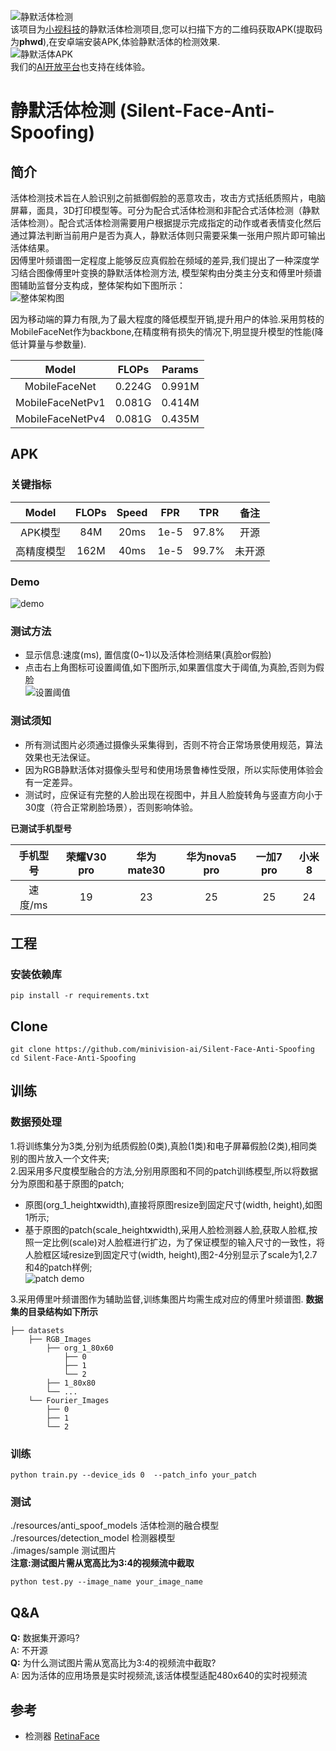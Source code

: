 ![静默活体检测](https://github.com/minivision-ai/Silent-Face-Anti-Spoofing/blob/master/images/logo.jpg)  
该项目为[小视科技](https://www.minivision.cn/)的静默活体检测项目,您可以扫描下方的二维码获取APK(提取码为**phwd**),在安卓端安装APK,体验静默活体的检测效果.  
![静默活体APK](https://github.com/minivision-ai/Silent-Face-Anti-Spoofing/blob/master/images/静默活体APK.png)  
我们的[AI开放平台](https://ai.minivision.cn/#/coreability/livedetection)也支持在线体验。  
# 静默活体检测 (Silent-Face-Anti-Spoofing)   
## 简介
  活体检测技术旨在人脸识别之前抵御假脸的恶意攻击，攻击方式括纸质照片，电脑屏幕，面具，3D打印模型等。可分为配合式活体检测和非配合式活体检测（静默活体检测）。配合式活体检测需要用户根据提示完成指定的动作或者表情变化然后通过算法判断当前用户是否为真人，静默活体则只需要采集一张用户照片即可输出活体结果。  
因傅里叶频谱图一定程度上能够反应真假脸在频域的差异,我们提出了一种深度学习结合图像傅里叶变换的静默活体检测方法, 模型架构由分类主分支和傅里叶频谱图辅助监督分支构成，整体架构如下图所示：  
![整体架构图](https://github.com/minivision-ai/Silent-Face-Anti-Spoofing/tree/master/images/framework.png)  

因为移动端的算力有限,为了最大程度的降低模型开销,提升用户的体验.采用剪枝的MobileFaceNet作为backbone,在精度稍有损失的情况下,明显提升模型的性能(降低计算量与参数量).  

|Model|FLOPs|Params|
| :------:|:-----:|:-----:| 
|MobileFaceNet|0.224G|0.991M|
|MobileFaceNetPv1|0.081G|0.414M|
|MobileFaceNetPv4|0.081G|0.435M|

## APK
 
### 关键指标  
| Model|FLOPs|Speed| FPR | TPR |备注 |
| :------:|:-----:|:-----:| :----: | :----: | :----: |
|   APK模型 |84M| 20ms | 1e-5|97.8%| 开源|
| 高精度模型 |162M| 40ms| 1e-5 |99.7%| 未开源 |

### Demo  
![demo](https://github.com/minivision-ai/Silent-Face-Anti-Spoofing/tree/master/images/demo.gif)

### 测试方法  
- 显示信息:速度(ms), 置信度(0~1)以及活体检测结果(真脸or假脸)
- 点击右上角图标可设置阈值,如下图所示,如果置信度大于阈值,为真脸,否则为假脸  
![设置阈值](https://github.com/minivision-ai/Silent-Face-Anti-Spoofing/tree/master/images/设置阈值.png)

### 测试须知 
- 所有测试图片必须通过摄像头采集得到，否则不符合正常场景使用规范，算法效果也无法保证。
- 因为RGB静默活体对摄像头型号和使用场景鲁棒性受限，所以实际使用体验会有一定差异。
- 测试时，应保证有完整的人脸出现在视图中，并且人脸旋转角与竖直方向小于30度（符合正常刷脸场景），否则影响体验。　　

**已测试手机型号**

|手机型号|荣耀V30 pro |华为mate30 |华为nova5 pro |一加7 pro |小米8 |
| :------:|:-----:|:-----:|:-----:|:-----:|:-----:|
|速度/ms|19|23|25|25|24|

## 工程
### 安装依赖库  
`pip install -r requirements.txt`
## Clone
```
git clone https://github.com/minivision-ai/Silent-Face-Anti-Spoofing  
cd Silent-Face-Anti-Spoofing
```  
## 训练  
### 数据预处理
1.将训练集分为3类,分别为纸质假脸(0类),真脸(1类)和电子屏幕假脸(2类),相同类别的图片放入一个文件夹;  
2.因采用多尺度模型融合的方法,分别用原图和不同的patch训练模型,所以将数据分为原图和基于原图的patch;  
- 原图(org_1_height**x**width),直接将原图resize到固定尺寸(width, height),如图1所示;  
- 基于原图的patch(scale_height**x**width),采用人脸检测器人脸,获取人脸框,按照一定比例(scale)对人脸框进行扩边，为了保证模型的输入尺寸的一致性，将人脸框区域resize到固定尺寸(width, height),图2-4分别显示了scale为1,2.7和4的patch样例;  
![patch demo](https://github.com/minivision-ai/Silent-Face-Anti-Spoofing/tree/master/images/patch_demo.png)  

3.采用傅里叶频谱图作为辅助监督,训练集图片均需生成对应的傅里叶频谱图.
**数据集的目录结构如下所示**
```
├── datasets
    ├── RGB_Images
        ├── org_1_80x60
            ├── 0
            ├── 1
            └── 2
        ├── 1_80x80
        └── ...
    └── Fourier_Images
        ├── 0
        ├── 1
        └── 2
```
### 训练
```
python train.py --device_ids 0  --patch_info your_patch
```  
### 测试
 ./resources/anti_spoof_models 活体检测的融合模型  
 ./resources/detection_model 检测器模型  
 ./images/sample 测试图片  
 **注意:测试图片需从宽高比为3:4的视频流中截取**   
 ```
 python test.py --image_name your_image_name
```  
## Q&A
**Q:**  数据集开源吗?  
A: 不开源  
**Q:** 为什么测试图片需从宽高比为3:4的视频流中截取?  
A: 因为活体的应用场景是实时视频流,该活体模型适配480x640的实时视频流  
 
## 参考  
- 检测器 [RetinaFace](https://github.com/deepinsight/insightface/tree/master/RetinaFace)
